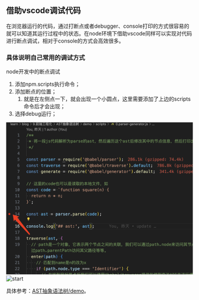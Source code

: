 ## 借助vscode调试代码

在浏览器运行的代码，通过打断点或者debugger、console打印的方式很容易的就可以知道其运行过程中的状态。在node环境下借助vscode同样可以实现对代码进行断点调试，相对于console的方式会高效很多。

### 具体说明自己常用的调试方式

node开发中的断点调试

1. 添加npm.scripts执行命令；
2. 添加断点的位置；
   1. 就是在左侧点一下，就会出现一个小圆点，这里需要添加了上边的scripts命令后才会出现；
3. 选择debug运行；

![debug](./imgs/debug.png)
![start](./imgs/start.png)

具体参考：[AST抽象语法树/demo](https://github.com/qiuwww/blog/blob/0197d15032d57eeeada98e8e29475aedeb026dfb/9.%E5%89%8D%E7%AB%AF%E5%B7%A5%E7%A8%8B%E5%8C%96/AST%E6%8A%BD%E8%B1%A1%E8%AF%AD%E6%B3%95%E6%A0%91)。
